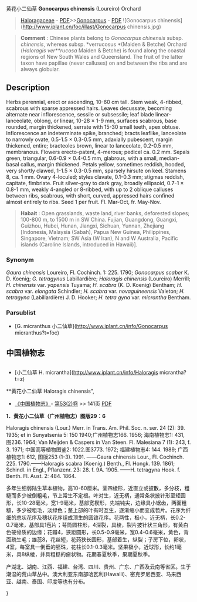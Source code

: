 黄花小二仙草 **Gonocarpus chinensis** (Loureiro) Orchard

> [Haloragaceae](http://www.iplant.cn/info/Haloragaceae?t=foc) - [PDF](http://www.iplant.cn/foc/pdf/Haloragaceae.pdf)>>[Gonocarpus](http://www.iplant.cn/info/Gonocarpus?t=foc) - [PDF](http://www.iplant.cn/foc/pdf/Gonocarpus.pdf)
![Gonocarpus chinensis](http://www.iplant.cn/foc/illast/Gonocarpus chinensis.jpg)

> **Comment** : 
> Chinese plants belong to *Gonocarpus chinensis* subsp. *chinensis*, whereas subsp. *verrucosus *(Maiden & Betche) Orchard (*Haloragis ver**rucosa* Maiden & Betche) is found along the coastal regions of New South Wales and Queensland. The fruit of the latter taxon have papillae (never calluses) on and between the ribs and are always globular.

## Description

Herbs perennial, erect or ascending, 10-60 cm tall. Stem weak, 4-ribbed, scabrous with sparse appressed hairs. Leaves decussate, becoming alternate near inflorescence, sessile or subsessile; leaf blade linear-lanceolate, oblong, or linear, 10-28 × 1-9 mm, surfaces scabrous, base rounded, margin thickened, serrate with 15-30 small teeth, apex obtuse. Inflorescence an indeterminate spike, branched; bracts leaflike, lanceolate to narrowly ovate, 0.5-1.5 × 0.3-0.5 mm, adaxially pubescent, margin thickened, entire; bracteoles brown, linear to lanceolate, 0.2-0.5 mm, membranous. Flowers erecto-patent, 4-merous; pedicel ca. 0.2 mm. Sepals green, triangular, 0.6-0.9 × 0.4-0.5 mm, glabrous, with a small, median-basal callus, margin thickened. Petals yellow, sometimes reddish, hooded, very shortly clawed, 1-1.5 × 0.3-0.5 mm, sparsely hirsute on keel. Stamens 8, ca. 1 mm. Ovary 4-loculed; styles clavate, 0.1-0.3 mm; stigmas reddish, capitate, fimbriate. Fruit silver-gray to dark gray, broadly ellipsoid, 0.7-1 × 0.8-1 mm, weakly 4-angled or 8-ribbed, with up to 2 oblique calluses between ribs, scabrous, with short, curved, appressed hairs confined almost entirely to ribs. Seed 1 per fruit. Fl. Mar-Oct, fr. May-Nov.

> **Habait** : 
> Open grasslands, waste land, river banks, deforested slopes; 100-800 m, to 1500 m in SW China. Fujian, Guangdong, Guangxi, Guizhou, Hubei, Hunan, Jiangxi, Sichuan, Yunnan, Zhejiang [Indonesia, Malaysia (Sabah), Papua New Guinea, Philippines, Singapore, Vietnam; SW Asia (W Iran), N and W Australia, Pacific islands (Caroline Islands, introduced in Hawaii)].

### Synonym
*Gaura chinensis* Loureiro, Fl. Cochinch. 1: 225. 1790; *Gonocarpus scaber* K. D. Koenig; *G. tetragynus* Labillardière; *Haloragis chinensis* (Loureiro) Merrill; *H. chinensis* var. *yapensis* Tuyama; *H. scabra* (K. D. Koenig) Bentham; *H.* *scabra* var. *elongata* Schindler; *H. scabra* var. *novaguineensis* Valeton; *H. tetragyna* (Labillardière) J. D. Hooker; *H. tetra* *gyna* var. *micrantha* Bentham.

### Parsublist

* [G.  micranthus  小二仙草](http://www.iplant.cn/info/Gonocarpus micranthus?t=foc)

## 中国植物志

## 
* [小二仙草  H.  micrantha](http://www.iplant.cn/info/Haloragis micrantha?t=z)

**黄花小二仙草 Haloragis chinensis",

* [《中国植物志》](http://www.iplant.cn/frps)- [第53(2)卷](http://www.iplant.cn/frps/vol/53(2)) >> 141页 [PDF](http://www.iplant.cn/frps/pdf/53(2)/141.PDF)

**1．黄花小二仙草（广州植物志）图版29：6**

Haloragis chinensis (Lour.) Merr. in Trans. Am. Phil. Soc. n. ser. 24 (2): 39. 1935; et in Sunyatsenia 5: 150 1940;广州植物志166. 1956; 海南植物志1: 431, 图236. 1964; Van Meijden & Caspers in Van Steen. Fl. Malesiana 7 (1): 243, f. 3. 1971; 中国高等植物图鉴2: 1022.图3773. 1972; 福建植物志4: 144. 1989; 广西植物志1: 612, 图版253 (1-3). 1991. ——Gaura chinensis Lour., Fl. Cochinch. 225. 1790.——Haloragis scabra (Koenig.) Benth., Fl. Hongk. 139. 1861; Schindl. in Engl., Pflanzenr. 23: 28. f. 9A. 1905. ——H. tetragyna Hook. f. Benth. Fl. Aust. 2: 484. 1864.

多年生细弱陆生草本植物，高10-60厘米。茎四棱形，近直立或披散，多分枝，粗糙而多少被倒粗毛，节上常生不定根。叶对生，近无柄，通常条状披针形至矩圆形，长10-28毫米，宽1-9毫米，基部宽楔形，先端钝尖，边缘具小锯齿，两面粗糙，多少被粗毛，淡绿色；茎上部的叶有时互生，逐渐缩小而变成苞片。花序为纤细的总状花序及穗状花序组成顶生的圆锥花序。花两性，极小，近无柄，长0.2-0.7毫米，基部具1苞片；萼筒圆柱形，4深裂，具棱，裂片披针状三角形，有黄白色硬骨质的边缘；花瓣4，狭距圆形，长0.5-0.9毫米，宽0.4-0.6毫米，黄色，背面疏生毛；雄蕊8，花丝短，花药狭长圆形，基部着生，纵裂；子房下位，卵状，4室，每室具一倒垂的胚珠，花柱长0.1-0.3毫米。坚果极小，近球形，长约1毫米，具8纵棱，并具粗糙的瘤状物。花期春夏秋季，果期夏秋季。

产湖北、湖南、江西、福建、台湾、四川、贵州、广东、广西及云南等省区。生于潮湿的荒山草丛中。澳大利亚东南部哈瓦利(Hawalli)、密克罗尼西亚、马来西亚、越南、泰国、印度等也有分布。

}